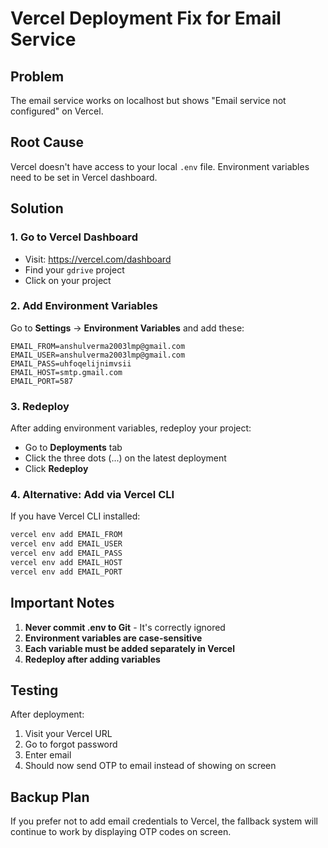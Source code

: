 # Vercel Deployment Fix for Email Service

## Problem

The email service works on localhost but shows "Email service not configured" on Vercel.

## Root Cause

Vercel doesn't have access to your local `.env` file. Environment variables need to be set in Vercel dashboard.

## Solution

### 1. Go to Vercel Dashboard

- Visit: https://vercel.com/dashboard
- Find your `gdrive` project
- Click on your project

### 2. Add Environment Variables

Go to **Settings** → **Environment Variables** and add these:

```
EMAIL_FROM=anshulverma2003lmp@gmail.com
EMAIL_USER=anshulverma2003lmp@gmail.com
EMAIL_PASS=uhfoqelijnimvsii
EMAIL_HOST=smtp.gmail.com
EMAIL_PORT=587
```

### 3. Redeploy

After adding environment variables, redeploy your project:

- Go to **Deployments** tab
- Click the three dots (...) on the latest deployment
- Click **Redeploy**

### 4. Alternative: Add via Vercel CLI

If you have Vercel CLI installed:

```bash
vercel env add EMAIL_FROM
vercel env add EMAIL_USER
vercel env add EMAIL_PASS
vercel env add EMAIL_HOST
vercel env add EMAIL_PORT
```

## Important Notes

1. **Never commit .env to Git** - It's correctly ignored
2. **Environment variables are case-sensitive**
3. **Each variable must be added separately in Vercel**
4. **Redeploy after adding variables**

## Testing

After deployment:

1. Visit your Vercel URL
2. Go to forgot password
3. Enter email
4. Should now send OTP to email instead of showing on screen

## Backup Plan

If you prefer not to add email credentials to Vercel, the fallback system will continue to work by displaying OTP codes on screen.
